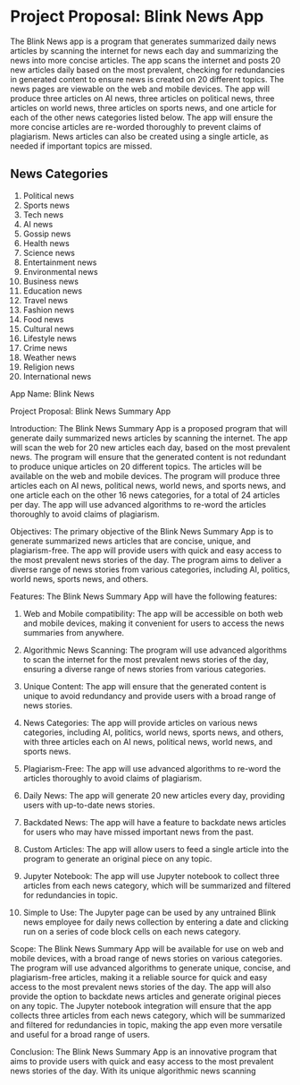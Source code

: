 # Project Proposal: Blink News App

The Blink News app is a program that generates summarized daily news articles by scanning the internet for news each day and summarizing the news into more concise articles. The app scans the internet and posts 20 new articles daily based on the most prevalent, checking for redundancies in generated content to ensure news is created on 20 different topics. The news pages are viewable on the web and mobile devices. The app will produce three articles on AI news, three articles on political news, three articles on world news, three articles on sports news, and one article for each of the other news categories listed below. The app will ensure the more concise articles are re-worded thoroughly to prevent claims of plagiarism. News articles can also be created using a single article, as needed if important topics are missed. 

## News Categories

1. Political news
2. Sports news
3. Tech news
4. AI news
5. Gossip news
6. Health news
7. Science news
8. Entertainment news
9. Environmental news
10. Business news
11. Education news
12. Travel news
13. Fashion news
14. Food news
15. Cultural news
16. Lifestyle news
17. Crime news
18. Weather news
19. Religion news
20. International news

App Name: Blink News

Project Proposal: Blink News Summary App

Introduction:
The Blink News Summary App is a proposed program that will generate daily summarized news articles by scanning the internet. The app will scan the web for 20 new articles each day, based on the most prevalent news. The program will ensure that the generated content is not redundant to produce unique articles on 20 different topics. The articles will be available on the web and mobile devices. The program will produce three articles each on AI news, political news, world news, and sports news, and one article each on the other 16 news categories, for a total of 24 articles per day. The app will use advanced algorithms to re-word the articles thoroughly to avoid claims of plagiarism.

Objectives:
The primary objective of the Blink News Summary App is to generate summarized news articles that are concise, unique, and plagiarism-free. The app will provide users with quick and easy access to the most prevalent news stories of the day. The program aims to deliver a diverse range of news stories from various categories, including AI, politics, world news, sports news, and others.

Features:
The Blink News Summary App will have the following features:

1. Web and Mobile compatibility: The app will be accessible on both web and mobile devices, making it convenient for users to access the news summaries from anywhere.

2. Algorithmic News Scanning: The program will use advanced algorithms to scan the internet for the most prevalent news stories of the day, ensuring a diverse range of news stories from various categories.

3. Unique Content: The app will ensure that the generated content is unique to avoid redundancy and provide users with a broad range of news stories.

4. News Categories: The app will provide articles on various news categories, including AI, politics, world news, sports news, and others, with three articles each on AI news, political news, world news, and sports news.

5. Plagiarism-Free: The app will use advanced algorithms to re-word the articles thoroughly to avoid claims of plagiarism.

6. Daily News: The app will generate 20 new articles every day, providing users with up-to-date news stories.

7. Backdated News: The app will have a feature to backdate news articles for users who may have missed important news from the past.

8. Custom Articles: The app will allow users to feed a single article into the program to generate an original piece on any topic.

9. Jupyter Notebook: The app will use Jupyter notebook to collect three articles from each news category, which will be summarized and filtered for redundancies in topic.

10. Simple to Use: The Jupyter page can be used by any untrained Blink news employee for daily news collection by entering a date and clicking run on a series of code block cells on each news category.

Scope:
The Blink News Summary App will be available for use on web and mobile devices, with a broad range of news stories on various categories. The program will use advanced algorithms to generate unique, concise, and plagiarism-free articles, making it a reliable source for quick and easy access to the most prevalent news stories of the day. The app will also provide the option to backdate news articles and generate original pieces on any topic. The Jupyter notebook integration will ensure that the app collects three articles from each news category, which will be summarized and filtered for redundancies in topic, making the app even more versatile and useful for a broad range of users.

Conclusion:
The Blink News Summary App is an innovative program that aims to provide users with quick and easy access to the most prevalent news stories of the day. With its unique algorithmic news scanning
